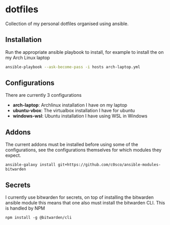 dotfiles
========

Collection of my personal dotfiles organised using ansible.

## Installation

Run the appropriate ansible playbook to install, for example to install the
on my Arch Linux laptop

```bash
ansible-playbook --ask-become-pass -i hosts arch-laptop.yml
```

## Configurations

There are currently 3 configurations

 * __arch-laptop__: Archlinux installation I have on my laptop
 * __ubuntu-vbox__: The virtualbox installation I have for ubuntu
 * __windows-wsl__: Ubuntu installation I have using WSL in Windows

## Addons

The current addons must be installed before using some of the configurations,
see the configurations themselves for which modules they expect.

```
ansible-galaxy install git+https://github.com/c0sco/ansible-modules-bitwarden
```

## Secrets

I currently use bitwarden for secrets, on top of installing the bitwarden
ansible module this means that one also must install the bitwarden CLI. This is
handled by NPM

```
npm install -g @bitwarden/cli
```

